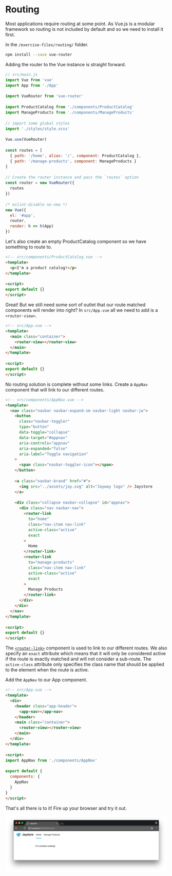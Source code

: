 # Routing

Most applications require routing at some point. As Vue.js is a modular framework
so routing is not included by default and so we need to install it first.

In the `/exercise-files/routing/` folder.

```bash
npm install --save vue-router
```

Adding the router to the Vue instance is straight forward.

```javascript
// src/main.js
import Vue from 'vue'
import App from './App'

import VueRouter from 'vue-router'

import ProductCatalog from './components/ProductCatalog'
import ManageProducts from './components/ManageProducts'

// import some global styles
import './styles/style.scss'

Vue.use(VueRouter)

const routes = [
  { path: '/home', alias: '/', component: ProductCatalog },
  { path: '/manage-products', component: ManageProducts }
]

// Create the router instance and pass the `routes` option
const router = new VueRouter({
  routes
})

/* eslint-disable no-new */
new Vue({
  el: '#app',
  router,
  render: h => h(App)
})
```

Let's also create an empty ProductCatalog component so we have something to route to.

```html
<!-- src/components/ProductCatalog.vue -->
<template>
  <p>I'm a product catalog!</p>
</template>

<script>
export default {}
</script>
```

Great! But we still need some sort of outlet that our route matched components
will render into right? In `src/App.vue` all we need to add is a `<router-view>`.

```html
<!-- src/App.vue -->
<template>
  <main class="container">
    <router-view></router-view>
  </main>
</template>

<script>
export default {}
</script>
```

No routing solution is complete without some links.
Create a `AppNav` component that will link to our different routes.

```html
<!-- src/components/AppNav.vue -->
<template>
  <nav class="navbar navbar-expand-sm navbar-light navbar-jw">
    <button
      class="navbar-toggler"
      type="button"
      data-toggle="collapse"
      data-target="#appnav"
      aria-controls="appnav"
      aria-expanded="false"
      aria-label="Toggle navigation"
    >
      <span class="navbar-toggler-icon"></span>
    </button>

    <a class="navbar-brand" href="#">
      <img src="../assets/jay.svg" alt="Jayway logo" /> Jaystore
    </a>

    <div class="collapse navbar-collapse" id="appnav">
      <div class="nav navbar-nav">
        <router-link
          to="home"
          class="nav-item nav-link"
          active-class="active"
          exact
        >
          Home
        </router-link>
        <router-link
          to="manage-products"
          class="nav-item nav-link"
          active-class="active"
          exact
        >
          Manage Products
        </router-link>
      </div>
    </div>
  </nav>
</template>

<script>
export default {}
</script>
```

The [`<router-link>`](http://router.vuejs.org/en/api/router-link.html) component is used to link to our different routes. We also specify
an `exact` attribute which means that it will only be considered active if the route
is exactly matched and will not consider a sub-route. The `active-class` attribute
only specifies the class name that should be applied to the element when the route
is active.

Add the `AppNav` to our App component.

```html
<!-- src/App.vue -->
<template>
  <div>
    <header class="app-header">
      <app-nav></app-nav>
    </header>
    <main class="container">
      <router-view></router-view>
    </main>
  </div>
</template>

<script>
import AppNav from './components/AppNav'

export default {
  components: {
    AppNav
  }
}
</script>
```

That's all there is to it! Fire up your browser and try it out.

![Routing image](/docs/images/routing.png)
